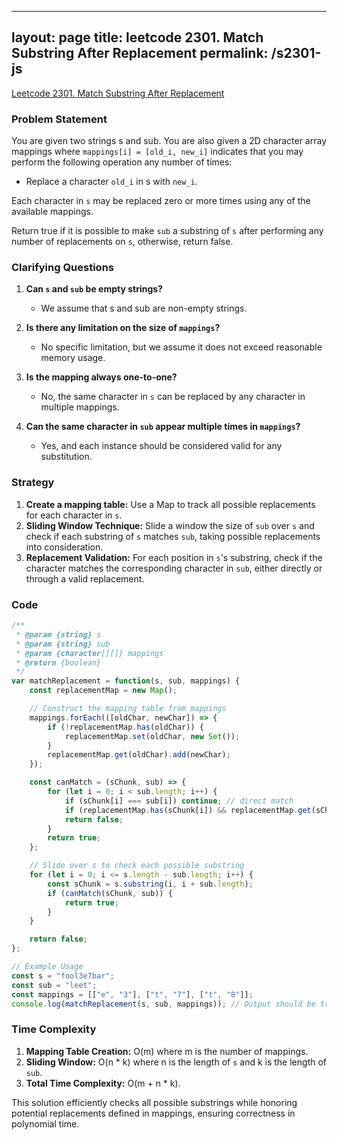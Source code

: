 
---
layout: page
title: leetcode 2301. Match Substring After Replacement
permalink: /s2301-js
---
[Leetcode 2301. Match Substring After Replacement](https://algoadvance.github.io/algoadvance/l2301)
### Problem Statement

You are given two strings s and sub. You are also given a 2D character array mappings where `mappings[i] = [old_i, new_i]` indicates that you may perform the following operation any number of times:

- Replace a character `old_i` in s with `new_i`.

Each character in `s` may be replaced zero or more times using any of the available mappings.

Return true if it is possible to make `sub` a substring of `s` after performing any number of replacements on `s`, otherwise, return false.

### Clarifying Questions

1. **Can `s` and `sub` be empty strings?**
    - We assume that s and sub are non-empty strings.

2. **Is there any limitation on the size of `mappings`?**
    - No specific limitation, but we assume it does not exceed reasonable memory usage.

3. **Is the mapping always one-to-one?**
    - No, the same character in `s` can be replaced by any character in multiple mappings.

4. **Can the same character in `sub` appear multiple times in `mappings`?**
    - Yes, and each instance should be considered valid for any substitution.

### Strategy

1. **Create a mapping table:** Use a Map to track all possible replacements for each character in `s`.
2. **Sliding Window Technique:** Slide a window the size of `sub` over `s` and check if each substring of `s` matches `sub`, taking possible replacements into consideration.
3. **Replacement Validation:** For each position in `s`'s substring, check if the character matches the corresponding character in `sub`, either directly or through a valid replacement.

### Code

```javascript
/**
 * @param {string} s
 * @param {string} sub
 * @param {character[][]} mappings
 * @return {boolean}
 */
var matchReplacement = function(s, sub, mappings) {
    const replacementMap = new Map();

    // Construct the mapping table from mappings
    mappings.forEach(([oldChar, newChar]) => {
        if (!replacementMap.has(oldChar)) {
            replacementMap.set(oldChar, new Set());
        }
        replacementMap.get(oldChar).add(newChar);
    });

    const canMatch = (sChunk, sub) => {
        for (let i = 0; i < sub.length; i++) {
            if (sChunk[i] === sub[i]) continue; // direct match
            if (replacementMap.has(sChunk[i]) && replacementMap.get(sChunk[i]).has(sub[i])) continue; // valid replacement
            return false;
        }
        return true;
    };

    // Slide over s to check each possible substring
    for (let i = 0; i <= s.length - sub.length; i++) {
        const sChunk = s.substring(i, i + sub.length);
        if (canMatch(sChunk, sub)) {
            return true;
        }
    }

    return false;
};

// Example Usage
const s = "fool3e7bar";
const sub = "leet";
const mappings = [["e", "3"], ["t", "7"], ["t", "8"]];
console.log(matchReplacement(s, sub, mappings)); // Output should be true
```

### Time Complexity

1. **Mapping Table Creation:** O(m) where m is the number of mappings.
2. **Sliding Window:** O(n * k) where n is the length of `s` and k is the length of `sub`.
3. **Total Time Complexity:** O(m + n * k).

This solution efficiently checks all possible substrings while honoring potential replacements defined in mappings, ensuring correctness in polynomial time.